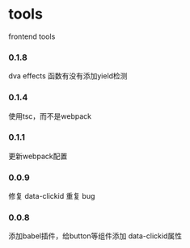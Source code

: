 # tools
frontend tools

### 0.1.8
dva effects 函数有没有添加yield检测

### 0.1.4

使用tsc，而不是webpack

### 0.1.1

更新webpack配置

### 0.0.9

修复 data-clickid 重复 bug

### 0.0.8

添加babel插件，给button等组件添加 data-clickid属性
